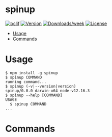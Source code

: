 spinup
======



[![oclif](https://img.shields.io/badge/cli-oclif-brightgreen.svg)](https://oclif.io)
[![Version](https://img.shields.io/npm/v/spinup.svg)](https://npmjs.org/package/spinup)
[![Downloads/week](https://img.shields.io/npm/dw/spinup.svg)](https://npmjs.org/package/spinup)
[![License](https://img.shields.io/npm/l/spinup.svg)](https://github.com/thenoakes/spinup/blob/master/package.json)

<!-- toc -->
* [Usage](#usage)
* [Commands](#commands)
<!-- tocstop -->
# Usage
<!-- usage -->
```sh-session
$ npm install -g spinup
$ spinup COMMAND
running command...
$ spinup (-v|--version|version)
spinup/0.0.0 darwin-x64 node-v12.16.3
$ spinup --help [COMMAND]
USAGE
  $ spinup COMMAND
...
```
<!-- usagestop -->
# Commands
<!-- commands -->

<!-- commandsstop -->
